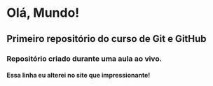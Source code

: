 # Olá, Mundo!
## Primeiro repositório do curso de Git e GitHub
 
 ### Repositório criado durante uma aula ao vivo.

#### Essa linha eu alterei no site que impressionante!
